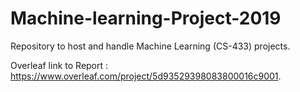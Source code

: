 # Machine-learning-Project-2019
Repository to host  and handle Machine Learning (CS-433) projects.

Overleaf link to Report : https://www.overleaf.com/project/5d93529398083800016c9001.
